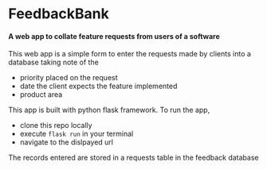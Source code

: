 # FeedbackBank
#### A web app to collate feature requests from users of a software

This web app is a simple form to enter the requests made by clients into a database taking note of the 
* priority placed on the request
* date the client expects the feature implemented
* product area

This app is built with python flask framework.
To run the app,
* clone this repo locally
* execute `flask run` in your terminal
* navigate to the dislpayed url

The records entered are stored in a requests table in the feedback database
